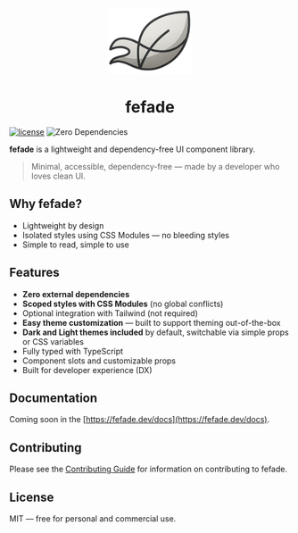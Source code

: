 <p align="center">
  <img src="./packages/docs/public/logo.png" width="150" height="120" />
</p>

<h1 align="center">fefade</h1>

[![license](https://img.shields.io/github/license/dxdns/fefade)](https://github.com/dxdns/fefade/blob/master/LICENSE)
![Zero Dependencies](https://img.shields.io/badge/dependencies-0-green)

**fefade** is a lightweight and dependency-free UI component library.

> Minimal, accessible, dependency-free — made by a developer who loves clean UI.

## Why fefade?

- Lightweight by design
- Isolated styles using CSS Modules — no bleeding styles
- Simple to read, simple to use

## Features

- **Zero external dependencies**
- **Scoped styles with CSS Modules** (no global conflicts)
- Optional integration with Tailwind (not required)
- **Easy theme customization** — built to support theming out-of-the-box
- **Dark and Light themes included** by default, switchable via simple props or
  CSS variables
- Fully typed with TypeScript
- Component slots and customizable props
- Built for developer experience (DX)

## Documentation

Coming soon in the [https://fefade.dev/docs](https://fefade.dev/docs).

## Contributing

Please see the [Contributing Guide](CONTRIBUTING.md) for information on
contributing to fefade.

## License

MIT — free for personal and commercial use.
